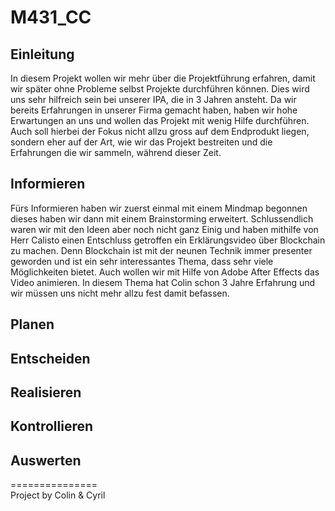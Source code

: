 # M431_CC
## Einleitung
In diesem Projekt wollen wir mehr über die Projektführung erfahren, damit wir später ohne Probleme selbst Projekte durchführen können. Dies wird uns sehr hilfreich sein bei unserer IPA, die in 3 Jahren ansteht. Da wir bereits Erfahrungen in unserer Firma gemacht haben, haben wir hohe Erwartungen an uns und wollen das Projekt mit wenig Hilfe durchführen.<br>
Auch soll hierbei der Fokus nicht allzu gross auf dem Endprodukt liegen, sondern eher auf der Art, wie wir das Projekt bestreiten und die Erfahrungen die wir sammeln, während dieser Zeit.<br>
## Informieren
Fürs Informieren haben wir zuerst einmal mit einem Mindmap begonnen dieses haben wir dann mit einem Brainstorming erweitert. Schlussendlich waren wir mit den Ideen aber noch nicht ganz Einig und haben mithilfe von Herr Calisto einen Entschluss getroffen ein Erklärungsvideo über Blockchain zu machen. Denn Blockchain ist mit der neunen Technik immer presenter geworden und ist ein sehr interessantes Thema, dass sehr viele Möglichkeiten bietet. Auch wollen wir mit Hilfe von Adobe After Effects das Video animieren. In diesem Thema hat Colin schon 3 Jahre Erfahrung und wir müssen uns nicht mehr allzu fest damit befassen.
## Planen
## Entscheiden
## Realisieren
## Kontrollieren
## Auswerten
===============<br>
Project by Colin & Cyril 